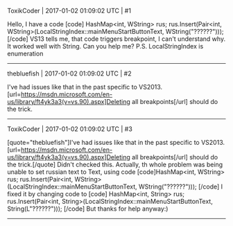 ToxikCoder | 2017-01-02 01:09:02 UTC | #1

Hello,
I have a code 
[code]
HashMap<int, WString> rus;
rus.Insert(Pair<int, WString>(LocalStringIndex::mainMenuStartButtonText, WString("??????")));
[/code]
VS13 tells me, that code triggers breakpoint,  I can't understand why. It worked well with String.
Can you help me?
P.S. LocalStringIndex is enumeration

-------------------------

thebluefish | 2017-01-02 01:09:02 UTC | #2

I've had issues like that in the past specific to VS2013. [url=https://msdn.microsoft.com/en-us/library/ft4yk3a3(v=vs.90).aspx]Deleting all breakpoints[/url] should do the trick.

-------------------------

ToxikCoder | 2017-01-02 01:09:02 UTC | #3

[quote="thebluefish"]I've had issues like that in the past specific to VS2013. [url=https://msdn.microsoft.com/en-us/library/ft4yk3a3(v=vs.90).aspx]Deleting all breakpoints[/url] should do the trick.[/quote]
Didn't checked this. Actually, th whole problem was being unable to set russian text to Text, using code
[code]HashMap<int, WString> rus;
rus.Insert(Pair<int, WString>(LocalStringIndex::mainMenuStartButtonText, WString("??????")));
[/code]
I fixed it by changing code to 
[code]
HashMap<int, String> rus;
rus.Insert(Pair<int, String>(LocalStringIndex::mainMenuStartButtonText, String(L"??????")));
[/code]
But thanks for help anyway:)

-------------------------


